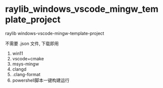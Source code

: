 # raylib_windows_vscode_mingw_template_project
raylib windows-vscode-mingw-template-project

不需要 .json 文件, 下载即用

1. win11
2. vscode+cmake
3. msys-mingw
4. clangd
5. .clang-format
6. powershell脚本一键构建运行
